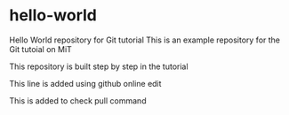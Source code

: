 # hello-world
Hello World repository for Git tutorial
This is an example repository for the Git tutoial on MiT

This repository is built step by step in the tutorial

This line is added using github online edit

This is added to check pull command
